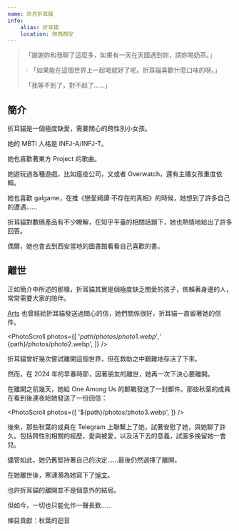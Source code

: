 ```yaml
---
name: 玖月折耳貓
info:
    alias: 折耳貓
    location: 陝西西安
---
```


> 「謝謝妳和我聊了這麼多，如果有一天在天國遇到妳，請妳喝奶茶。」
>
> `-` 「如果能在這個世界上一起喝就好了呢。折耳貓喜歡什麼口味的呀。」
>
> 「我等不到了，對不起了……」

## 簡介

折耳貓是一個極度缺愛，需要關心的跨性別小女孩。

她的 MBTI 人格是 INFJ-A/INFJ-T。

她也喜歡著東方 Project 的歌曲。

她遊玩過各種遊戲，比如瘟疫公司，又或者 Overwatch，還有主播女孩重度依賴。

她也喜歡 galgame，在推《戀愛綺譚·不存在的真相》的時候，她想到了許多自己的遭遇……

折耳貓對數碼產品有不少瞭解，在知乎平臺的相關話題下，她也熱情地給出了許多回答。

偶爾，她也會去到西安當地的圖書館看看自己喜歡的書。

## 離世

正如簡介中所述的那樣，折耳貓其實是個極度缺乏關愛的孩子，依賴著身邊的人，常常需要大家的陪伴。

[Arts](https://one-among.us/profile/ArtsEpiphany) 也曾經給折耳貓發送過關心的信，她們關係很好，折耳貓一直留著她的信件。

<PhotoScroll photos={[
    '${path}/photos/photo1.webp',
    '${path}/photos/photo2.webp',
]} />

折耳貓曾好幾次嘗試離開這個世界，但在救助之中艱難地存活了下來。

然而，在 2024 年的早春時節，因著朋友的離世，她再一次下決心要離開。

在離開之前幾天，她給 One Among Us 的郵箱發送了一封郵件。那些秋葉的成員在看到後連夜給她發送了一份回信：

<PhotoScroll photos={[
    '${path}/photos/photo3.webp',
]} />

後來，那些秋葉的成員在 Telegram 上聯繫上了她，試著安慰了她，與她聊了許久。包括跨性別相關的經歷，愛與被愛，以及活下去的意義，試圖多挽留她一會兒。

儘管如此，她仍舊堅持著自己的決定……最後仍然選擇了離開。

在她離世後，寒漣漪為她寫下了[悼文](https://t.me/Lianyi520/565)。

也許折耳貓的離開並不是個意外的結局。

但如今，一切也只能化作一聲長歎……

條目貢獻：秋葉的迴音
